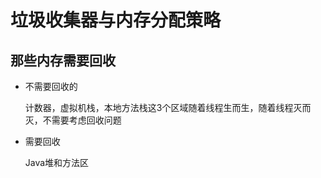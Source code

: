 # 垃圾收集器与内存分配策略

## 那些内存需要回收

* 不需要回收的

	计数器，虚拟机栈，本地方法栈这3个区域随着线程生而生，随着线程灭而灭，不需要考虑回收问题
* 需要回收

	Java堆和方法区